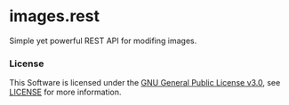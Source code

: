 # images.rest

Simple yet powerful REST API for modifing images.

### **License**

This Software is licensed under the [GNU General Public License v3.0](https://choosealicense.com/licenses/gpl-3.0/), see [LICENSE](https://github.com/CatDevz/images.rest/blob/master/LICENSE) for more information.
